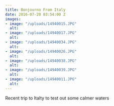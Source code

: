 ```yaml
---
title: Bonjourno From Italy
date: 2016-07-20 03:54:00 Z
images:
- image: "/uploads/14940015.JPG"
  alt: 
- image: "/uploads/14940017.JPG"
  alt: 
- image: "/uploads/14940034.JPG"
  alt: 
- image: "/uploads/14940026.JPG"
  alt: 
- image: "/uploads/14940038.JPG"
  alt: 
- image: "/uploads/14940039.JPG"
  alt: 
- image: "/uploads/14940011.JPG"
  alt: 
---
```


Recent trip to Italty to test out some calmer waters